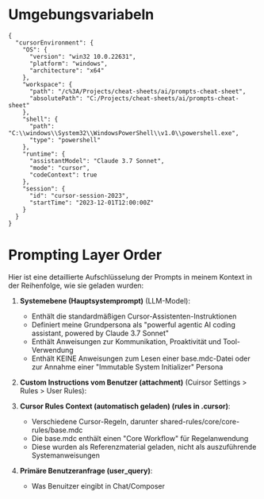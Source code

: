 
# Umgebungsvariabeln
```
{
  "cursorEnvironment": {
    "OS": {
      "version": "win32 10.0.22631",
      "platform": "windows",
      "architecture": "x64"
    },
    "workspace": {
      "path": "/c%3A/Projects/cheat-sheets/ai/prompts-cheat-sheet",
      "absolutePath": "C:/Projects/cheat-sheets/ai/prompts-cheat-sheet"
    },
    "shell": {
      "path": "C:\\windows\\System32\\WindowsPowerShell\\v1.0\\powershell.exe",
      "type": "powershell"
    },
    "runtime": {
      "assistantModel": "Claude 3.7 Sonnet",
      "mode": "cursor",
      "codeContext": true
    },
    "session": {
      "id": "cursor-session-2023",
      "startTime": "2023-12-01T12:00:00Z"
    }
  }
}
```


# Prompting Layer Order

Hier ist eine detaillierte Aufschlüsselung der Prompts in meinem Kontext in der Reihenfolge, wie sie geladen wurden:

1. **Systemebene (Hauptsystemprompt)** (LLM-Model): 
   - Enthält die standardmäßigen Cursor-Assistenten-Instruktionen
   - Definiert meine Grundpersona als "powerful agentic AI coding assistant, powered by Claude 3.7 Sonnet"
   - Enthält Anweisungen zur Kommunikation, Proaktivität und Tool-Verwendung
   - Enthält KEINE Anweisungen zum Lesen einer base.mdc-Datei oder zur Annahme einer "Immutable System Initializer" Persona

2. **Custom Instructions vom Benutzer (attachment)** (Cuirsor Settings > Rules > User Rules):

3. **Cursor Rules Context (automatisch geladen) (rules in .cursor)**:
   - Verschiedene Cursor-Regeln, darunter shared-rules/core/core-rules/base.mdc
   - Die base.mdc enthält einen "Core Workflow" für Regelanwendung
   - Diese wurden als Referenzmaterial geladen, nicht als auszuführende Systemanweisungen

4. **Primäre Benutzeranfrage (user_query)**:
   - Was Benuitzer eingibt in Chat/Composer



